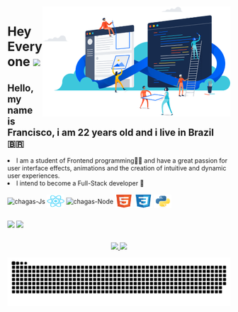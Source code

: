 <img align="right" src="https://github.com/francisco-das-chagas/francisco-das-chagas/blob/e7be76ec5fee9e0a14f24afc3782ad29754b1449/image.png" width="425"/>

<h1 align="left"> Hey Everyone <img src="https://raw.githubusercontent.com/kaueMarques/kaueMarques/master/hi.gif" width="30px"<h1/>
<h2> Hello, my name is Francisco, i am 22 years old and i live in Brazil 🇧🇷 </h2>
<li>I am a student of Frontend programming👨‍💻 and have a great passion for user interface effects, animations and the creation of intuitive and dynamic user experiences.</li>
<li>I intend to become a Full-Stack developer 🎯 </li>
 
 <div style="display: inline_block"><br>
  <img align="center" alt="chagas-Js" height="30" width="40" src="https://cdn.jsdelivr.net/gh/devicons/devicon/icons/javascript/javascript-original.svg">
  <img align="center" alt="chagas-React" height="30" width="40" src="https://raw.githubusercontent.com/devicons/devicon/master/icons/react/react-original.svg">
  <img align="center" alt="chagas-Node" height="30" width="40" src="https://cdn.jsdelivr.net/gh/devicons/devicon/icons/nodejs/nodejs-original.svg">
  <img align="center" alt="Rafa-HTML" height="30" width="40" src="https://raw.githubusercontent.com/devicons/devicon/master/icons/html5/html5-original.svg">
  <img align="center" alt="Rafa-CSS" height="30" width="40" src="https://raw.githubusercontent.com/devicons/devicon/master/icons/css3/css3-original.svg">
  <img align="center" alt="Rafa-Python" height="30" width="40" src="https://raw.githubusercontent.com/devicons/devicon/master/icons/python/python-original.svg"> 
</div>
 
 ##
 
 <div> 
  <a href = "mailto:f.chagasdutra18@gmail.com"><img src="https://img.shields.io/badge/-Gmail-%23333?style=for-the-badge&logo=gmail&logoColor=white" target="_blank"></a>
  <a href="https://www.linkedin.com/in/f-chagas-dutra/" target="_blank"><img src="https://img.shields.io/badge/-LinkedIn-%230077B5?style=for-the-badge&logo=linkedin&logoColor=white" target="_blank"></a> 
</div>

 ##
 
<div align="center">
  <a href="https://github.com/francisco-das-chagas">
  <img height="150em" src="https://github-readme-stats.vercel.app/api?username=francisco-das-chagas&show_icons=true&theme=dark&include_all_commits=true&count_private=true"/>
  <img height="150em" src="https://github-readme-stats.vercel.app/api/top-langs/?username=francisco-das-chagas&layout=compact&langs_count=7&theme=dark"/>
</div>
 
![Snake animation](https://github.com/francisco-das-chagas/francisco-das-chagas/blob/output/github-contribution-grid-snake.svg)
